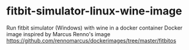 # fitbit-simulator-linux-wine-image
Run fitbit simulator (Windows) with wine in a docker container
Docker image inspired by Marcus Renno's image https://github.com/rennomarcus/dockerimages/tree/master/fitbitos
